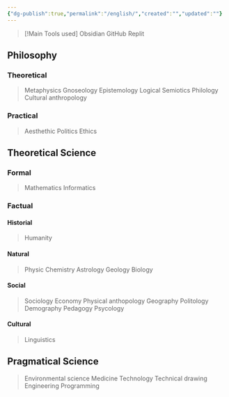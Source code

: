 ```yaml
---
{"dg-publish":true,"permalink":"/english/","created":"","updated":""}
---
```



> [!Main Tools used]
>Obsidian
GitHub
Replit
## Philosophy
### Theoretical
> Metaphysics
> Gnoseology
> Epistemology
> Logical
> Semiotics
> Philology
> Cultural anthropology
### Practical
> Aesthethic
> Politics
> Ethics
##  Theoretical Science
### Formal
> Mathematics
> Informatics
### Factual
#### Historial
> Humanity
#### Natural
> Physic
> Chemistry
> Astrology
> Geology
> Biology
#### Social
> Sociology
> Economy
> Physical anthopology
> Geography
> Politology
> Demography
> Pedagogy
> Psycology
#### Cultural
> Linguistics
## Pragmatical Science
> Environmental science
> Medicine
> Technology
> Technical drawing
> Engineering
> Programming